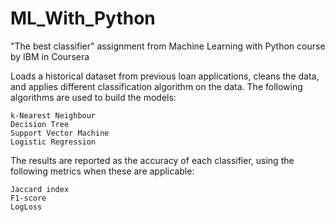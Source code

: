 # ML_With_Python
"The best classifier" assignment from Machine Learning with Python course by IBM in Coursera

Loads a historical dataset from previous loan applications, cleans the data, and applies different classification algorithm on the data. The following algorithms are used to build the models:

    k-Nearest Neighbour
    Decision Tree
    Support Vector Machine
    Logistic Regression

The results are reported as the accuracy of each classifier, using the following metrics when these are applicable:

    Jaccard index
    F1-score
    LogLoss
